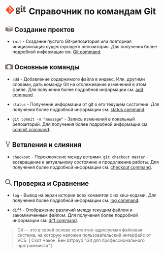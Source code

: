 # ![Logo Git](images/git_logo.png) Справочник по командам Git

## ![Init Logo](images/git_init.png) Cоздание пректов

* `init` - Создание пустого Git-репозитория или повторная инициализация существующего репозитория. Для получения более подробной информации см. [Git command](https://git-scm.com/docs/git-init).

## ![Основные команды](images/base_command.png) Основные команды

* `add` - Добавление содержимого файла в индекс. Или, другими словами, дать команду Git на отслеживание изменений в этом файле.  Для получения более подробной информации см. [add command](https://git-scm.com/docs/git-add). 

* `status` - Получение информации от git о его текущем состоянии. Для получения более подробной информации см. [status command](https://git-scm.com/docs/git-status).

* `git commit -m “message”` - Запись изменений в локальный репозиторий. Для получения более подробной информации см. [commit command](https://git-scm.com/docs/git-commit). 

## ![Ветвления](images/branch.png) Ветвления и слияния

* `checkout` - Переключение между ветвями. `git checkout master` - возвращение к актуальному состоянию и продолжение работы. Для получения более подробной информации см. [checkout command](https://git-scm.com/docs/git-checkout). 

## ![Проверка](images/inspection.png) Проверка и Сравнение

* `log` - Вывод на экран истории всех коммитов с их хеш-кодами.  Для получения более подробной информации см. [log command](https://git-scm.com/docs/git-log). 

* `diff` - Отображение различий между текущим файлом и закоммиченным файлом.  Для получения более подробной информации см. [diff command](https://git-scm.com/docs/git-diff).

>Git — это в своей основе
контентно-адресуемая файловая система, на которую наложен пользовательский
интерфейс от VCS. [
Скот Чакон, Бен Штрауб
"Git для профессионального программиста"] 